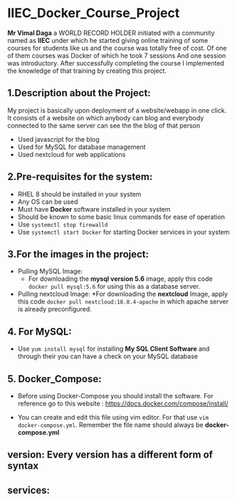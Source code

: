 # IIEC_Docker_Course_Project

 **Mr Vimal Daga** a WORLD RECORD HOLDER initiated with a 
community named as **IIEC** under which he started giving online 
training of some courses for students like us and the course
was totally free of cost. 
Of one of them courses was Docker of which he took 7 sessions
And one session was introductory. After successfully 
completing the course I implemented the knowledge of that
training by creating this project. 
 
## 1.Description about the Project:
 My project is basically upon deployment of a website/webapp
in one click. It consists of a website on which anybody can
blog and everybody connected to the same server can see the 
the blog of that person
* Used javascript for the blog
* Used for MySQL for database management
* Used nextcloud for web applications

## 2.Pre-requisites for the system:
* RHEL 8 should be installed in your system
* Any OS can be used
* Must have **Docker** software installed in your system
* Should be known to some basic linux commands for ease of operation
* Use `systemctl stop firewalld`
* Use `systemctl start Docker` for starting Docker services in your system

## 3.For the images in the project:
* Pulling MySQL Image:
  * For downloading the **mysql version 5.6** image, apply this code `docker pull mysql:5.6` for using this as a database server.
* Pulling nextcloud Image:
  *For downloading the **nextcloud** Image, apply this code `docker pull nextcloud:18.0.4-apache`  in which apache server is
 already preconfigured.

## 4. For MySQL:
* Use `yum install mysql` for installing **My SQL Client Software**
and through their you can have a check on your MySQL database

## 5. Docker_Compose:
* Before using Docker-Compose you should install the software. For reference go to this website : https://docs.docker.com/compose/install/

* You can create and edit this file using vim editor. For that use `vim docker-compose.yml`. Remember the file name should always be **docker-compose.yml**

## version: Every version has a different form of syntax
## services: 























